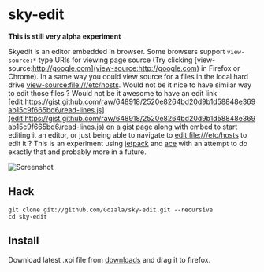 # sky-edit

**This is still very alpha experiment**

Skyedit is an editor embedded in browser. Some browsers support `view-source:*`
type URIs for viewing page source (Try clicking
[view-source:http://google.com](view-source:http://google.com) in Firefox or
Chrome). In a same way you could view source for a files in the local hard drive
[view-source:file:///etc/hosts](view-source:file:///etc/hosts). Would not be it
nice to have similar way to edit those files ? Would not be it awesome to have
an edit link
[edit:https://gist.github.com/raw/648918/2520e8264bd20d9b1d58848e369ab15c9f665bd6/read-lines.js](edit:https://gist.github.com/raw/648918/2520e8264bd20d9b1d58848e369ab15c9f665bd6/read-lines.js)
[on a gist page](https://gist.github.com/648918) along with embed to start
editing it an editor, or just being able to navigate to
[edit:file:///etc/hosts](edit:file:///etc/hosts) to edit it ? This is an
experiment using [jetpack] and [ace] with an attempt to do exactly that and
probably more in a future.

![Screenshot](http://f.cl.ly/items/0W442W212T3u323d0p44/Screen%20Shot%202012-04-10%20at%2024.37.20%20.png "Screenshot")

## Hack

    git clone git://github.com/Gozala/sky-edit.git --recursive
    cd sky-edit

## Install

Download latest .xpi file from [downloads] and drag it to firefox.

[downloads]:https://github.com/Gozala/sky-edit/downloads
[ace]:http://ajaxorg.github.com/ace/
[jetpack]:https://jetpack.mozillalabs.com/
[graphquire]:https://github.com/Gozala/graphquire/
